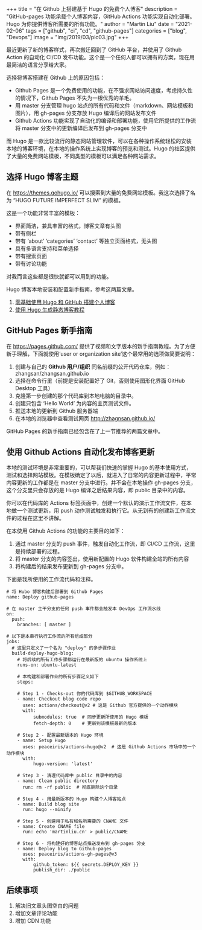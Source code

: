 +++
title = "在 Github 上搭建基于 Hugo 的免费个人博客"
description = "GitHub-pages 功能承载个人博客内容，GitHub Actions 功能实现自动化部署。Hugo 为你提供博客所需要的所有功能。"
author = "Martin Liu"
date = "2021-02-06"
tags = ["github", "ci", "cd", "github-pages"]
categories = ["blog", "Devops"]
image = "img/2019/03/pic03.jpg"
+++

最近更新了新的博客样式，再次搬迁回到了 GitHub 平台，并使用了 Github Action 的自动化 CI/CD 发布功能。这个是一个任何人都可以拥有的方案，现在用最简洁的语言分享给大家。
<!--more-->

选择将博客搭建在 Github 上的原因包括：

* Github Pages 是一个免费使用的功能，在不强求网站访问速度，考虑持久性的情况下，Github Pages 不失为一根优秀的羊毛。
* 用 master 分支管理 hugo 站点的所有代码和文件（markdown、网站模板和图片），用 gh-pages 分支存放 Hugo 编译后的网站发布文件
* Github Actions 功能实现了自动化的编译和部署功能，使用它所提供的工作流将 master 分支中的更新编译后发布到 gh-pages 分支中

而 Hugo 是一款比较流行的静态网站管理软件，可以在各种操作系统轻松的安装本地的博客环境，在本地的操作系统上实现博客的预览和测试。Hugo 的社区提供了大量的免费网站模板，不同类型的模板可以满足各种网站需求。

## 选择 Hugo 博客主题

在 https://themes.gohugo.io/ 可以搜索到大量的免费网站模板。我这次选择了名为 “HUGO FUTURE IMPERFECT SLIM” 的模板。

这是一个功能非常丰富的模板：

* 界面简洁，兼具丰富的格式，博客文章有头图
* 带有侧栏
* 带有 ‘about’ ‘categories’ ‘contact’ 等独立页面格式，无头图
* 具有多语言支持和菜单选择
* 带有搜索页面
* 带有讨论功能

对我而言这些都是很快就都可以用到的功能。

Hugo 博客本地安装和配置新手指南，参考这两篇文章。

1. [零基础使用 Hugo 和 GitHub 搭建个人博客](https://zhuanlan.zhihu.com/p/102131163)
2. [使用 Hugo 生成静态博客教程](https://sb.sb/blog/migrate-to-hugo/)

## GitHub Pages 新手指南

在 https://pages.github.com/ 提供了视频和文字版本的新手指南教程。为了方便新手理解，下面就使用‘user or organization site’这个最常用的选项做简要说明：

1. 创建与自己的 **Github 用户/组织** 同名前缀的公开代码仓库，例如：zhangsan/zhangsan.github.io
2. 选择在命令行里（前提是安装配置好了 Git，否则使用图形化界面 GitHub Desktop 工具）
3. 克隆第一步创建的那个代码库到本地电脑的目录中。
4. 创建只包含 ‘Hello World’ 为内容的主页测试文件。
5. 推送本地的更新到 Github 服务器端
6. 在本地的浏览器中查看测试网页 http://zhagnsan.github.io/

GitHub Pages 的新手指南已经包含在了上一节推荐的两篇文章中。

## 使用 Github Actions 自动化发布博客更新

本地的测试环境是非常重要的，可以帮我们快速的掌握 Hugo 的基本使用方式，测试和选择网站模板。在模板确定了以后，就进入了日常的内容更新过程中，平常内容更新的工作都是在 master 分支中进行。并不会在本地操作 gh-pages 分支，这个分支里只会存放的是 Hugo 编译之后结果内容，即 public 目录中的内容。

你可以在代码库的 Actions 标签页面中，创建一个默认的演示工作流文件，在本地做一个测试更新，用 push 动作测试触发和执行它。从无到有的创建新工作流文件的过程在这里不讲解。

在本使用 Github Actions 的功能的主要目的如下：

1. 通过 master 分支的 push 事件，触发自动化工作流，即 CI/CD 工作流，这里是持续部署的过程。
2. 将 master 分支的内容签出，使用新配置的 Hugo 软件构建全站的所有内容
3. 将构建后的结果发布更新到 gh-pages 分支中。

下面是我所使用的工作流代码和注释。

```
# 将 Hubo 博客构建后部署到 Github Pages
name: Deploy github-pages

# 在 master 主干分支的任何 push 事件都会触发本 DevOps 工作流水线
on:
  push:
    branches: [ master ]

# 以下是本串行执行工作流的所有组成部分
jobs:
  # 这里只定义了一个名为 "deploy" 的多步骤作业
  build-deploy-hugo-blog:
    # 将后续的所有工作步骤都运行在最新版的 ubuntu 操作系统上
    runs-on: ubuntu-latest

    # 本构建和部署作业的所有步骤定义如下
    steps:

    # Step 1 - Checks-out 你的代码库到 $GITHUB_WORKSPACE
    - name: Checkout blog code repo
      uses: actions/checkout@v2 # 这是 Github 官方提供的一个动作模块
      with:
          submodules: true  # 同步更新所使用的 Hugo 模板
          fetch-depth: 0    # 更新到该模板最新的版本

    # Step 2 - 配置最新版本的 Hugo 环境
    - name: Setup Hugo
      uses: peaceiris/actions-hugo@v2  # 这是 Github Actions 市场中的一个动作模块
      with:
          hugo-version: 'latest'

    # Step 3 - 清理代码库中 public 目录中的内容
    - name: Clean public directory
      run: rm -rf public  # 彻底删除这个目录

    # Step 4 - 用最新版本的 Hugo 构建个人博客站点
    - name: Build blog site
      run: hugo --minify

    # Step 5 - 创建用于私有域名所需要的 CNAME 文件
    - name: Create CNAME file
      run: echo 'martinliu.cn' > public/CNAME

    # Step 6 - 将构建好的博客站点推送发布到 gh-pages 分支
    - name: Deploy blog to Github-pages
      uses: peaceiris/actions-gh-pages@v3
      with:
          github_token: ${{ secrets.DEPLOY_KEY }}
          publish_dir: ./public
```


## 后续事项

1. 解决旧文章头图空白的问题
2. 增加文章评论功能
3. 增加 CDN 功能

